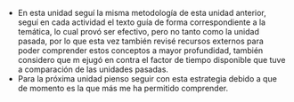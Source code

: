 - En esta unidad seguí la misma metodología de esta unidad anterior, seguí en cada actividad el texto guía de forma correspondiente a la temática, lo cual provó ser efectivo, pero no tanto como la unidad pasada, por lo que esta vez también revisé recursos externos para poder comprender estos conceptos a mayor profundidad, también considero que m ejugó en contra el factor de tiempo disponible que tuve a comparación de las unidades pasadas.
-   Para la próxima unidad pienso seguir con esta estrategia debido a que de momento es la que más me ha permitido comprender.
